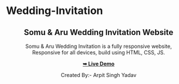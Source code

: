 # Wedding-Invitation
<div align="center">

  <h2 align="center">Somu & Aru Wedding Invitation Website</h2>

  Somu & Aru Wedding Invitation is a fully responsive website, <br />Responsive for all devices, build using HTML, CSS, JS.

  <a href="https://somu-aru-wedding-invitation.vercel.app/"><strong>➥ Live Demo</strong></a>

  Created By:- Arpit Singh Yadav

</div>
